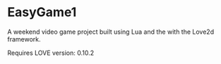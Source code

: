 # EasyGame1
A weekend video game project built using Lua and the with the Love2d framework.

Requires LOVE version: 0.10.2